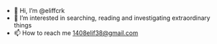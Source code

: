 - 👋 Hi, I’m @eliffcrk
- 👀 I’m interested in searching, reading and investigating extraordinary things 
- 📫 How to reach me 1408elif38@gmail.com

<!---
eliffcrk/eliffcrk is a ✨ special ✨ repository because its `README.md` (this file) appears on your GitHub profile.
You can click the Preview link to take a look at your changes.
--->
